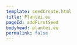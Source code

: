 ```yaml
---
template: seedCreate.html
title: Plantei.eu
pageId: addFirstSeed
bodyhead: plantei.eu
permalink: false
---
```



